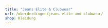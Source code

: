 ```yaml
---
title: "Jeans Elite & Clubwear"
url: /oberderdingen/jeans-elite-und-clubwear/
shop: Kleidung
---
```

